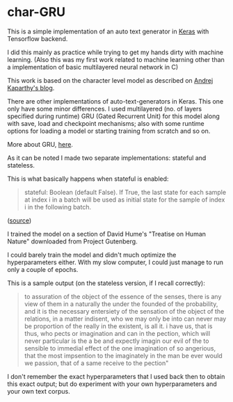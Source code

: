 # char-GRU

This is a simple implementation of an auto text generator in [Keras](https://keras.io/) with Tensorflow backend.

I did this mainly as practice while trying to get my hands dirty with machine learning. (Also this was my first work related to machine
learning other than a implementation of basic multilayered neural network in C)

This work is based on the character level model as described on [Andrej Kaparthy's blog](http://karpathy.github.io/2015/05/21/rnn-effectiveness/).

There are other implementations of auto-text-generators in Keras. This one only have some minor differences.
I used multilayered (no. of layers specified during runtime) GRU (Gated Recurrent Unit) for this model along with save, load and checkpoint mechanisms; also with some runtime options for loading a model or starting training from scratch and so on. 

More about GRU, [here](https://arxiv.org/abs/1412.3555).

As it can be noted I made two separate implementations: stateful and stateless.

This is what basically happens when stateful is enabled:

>stateful: Boolean (default False). If True, the last state for each sample at index i in a batch will be used as initial state for the sample of index i in the following batch.

([source](https://keras.io/layers/recurrent/))

I trained the model on a section of David Hume's "Treatise on Human Nature" downloaded from Project Gutenberg.

I could barely train the model and didn't much optimize the hyperparameters either. With my slow computer, I could just manage to run only a couple of epochs. 

This is a sample output (on the stateless version, if I recall correctly):

>to assuration of the object of the essence of the senses, there is any view of them in a naturally the under the founded of the probability, and it is the necessary entersiety of the sensation of the object of the relations, in a matter indisent, who we may only be into can never may be proportion of the really in the existent, is all it. i have us, that is thus, who pects or imagination and can in the pection, which will never particular is the a be and expectly imagin our evil of the to sensible to immedial effect of the one imagination of so angerious, that the most impsention to the imaginately in the man be ever would we passion, that of a same receive to the pection"

I don't remember the exact hyperparameters that I used back then to obtain this exact output; but do experiment with your own hyperparameters and your own text corpus.





